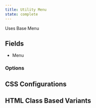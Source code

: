 ```yaml
---
title: Utility Menu
state: complete
---
```


Uses Base Menu

## Fields

- Menu

### Options

## CSS Configurations

## HTML Class Based Variants
